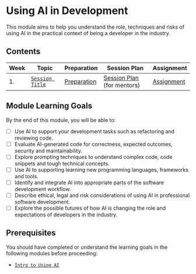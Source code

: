# Using AI in Development

This module aims to help you understand the role, techniques and risks of using AI in the practical context of being a developer in the industry.

## Contents

| Week | Topic                                | Preparation                           | Session Plan                                          | Assignment                          |
| ---- | ------------------------------------ | ------------------------------------- | ----------------------------------------------------- | ----------------------------------- |
| 1.   | [`Session Title`](./week1/README.md) | [Preparation](./week1/preparation.md) | [Session Plan](./week1/session-plan.md) (for mentors) | [Assignment](./week1/assignment.md) |

## Module Learning Goals

By the end of this module, you will be able to:

- [ ] Use AI to support your development tasks such as refactoring and reviewing code.
- [ ] Evaluate AI-generated code for correctness, expected outcomes, security and maintainability.
- [ ] Explore prompting techniques to understand complex code, code snippets and tough technical concepts.
- [ ] Use AI to supporting learning new programming languages, frameworks and tools.
- [ ] Identify and integrate AI into appropriate parts of the software development workflow.
- [ ] Describe ethical, legal and risk considerations of using AI in professional software development.
- [ ] Explore the possible futures of how AI is changing the role and expectations of developers in the industry.

## Prerequisites

You should have completed or understand the learning goals in the following modules before proceeding:

- [`Intro to Using AI`](/courses/Foundation/intro-to-using-ai/)
